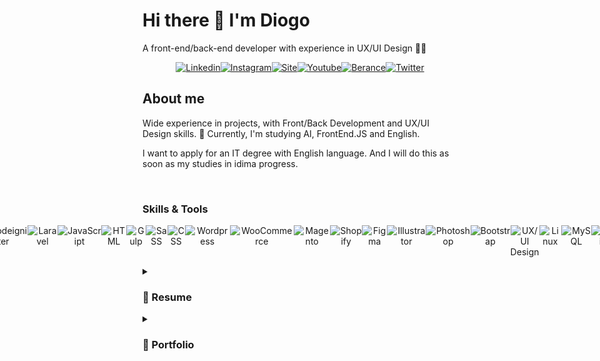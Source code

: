 <h1>Hi there 👋 I'm Diogo</h1>
 <p>A front-end/back-end developer with experience in UX/UI Design 👨‍💻</p>
 
  <p style="display: flex;justify-content: center; text-align: center; width: 100%;">
  <a style="display:inline-block" href="https://www.linkedin.com/in/dgsoares/" target="_blank"><img alt="Linkedin" src="https://github-production-user-asset-6210df.s3.amazonaws.com/25693566/251623217-58d38f53-ad3d-488d-b15e-42247b1dcc7b.png" alt="Linkedin DgSoares" />
  </a>
   <a style="display:inline-block" href="https://www.instagram.com/dgsoaresdev/" target="_blank"><img alt="Instagram" src="https://github-production-user-asset-6210df.s3.amazonaws.com/25693566/251626479-3530ff3d-3306-4c15-9eac-84e0296918e1.png" alt="Instagram DgSoares" />
   </a>
   <a style="display:inline-block" href="https://weweb.com.br/diogo-soares" target="_blank"><img alt="Site" src="https://github-production-user-asset-6210df.s3.amazonaws.com/25693566/251626547-b3d0dbde-5cd4-4397-a7e2-d3e37cfe32c1.png" alt="Site DgSoares" />
   </a>
   <a style="display:inline-block" href="https://www.youtube.com/channel/UCdDwg5HMemMlUMtsqH-bfyA" target="_blank"><img alt="Youtube" src="https://github-production-user-asset-6210df.s3.amazonaws.com/25693566/251626639-65c13a12-60b9-4a92-a56d-b8d2713561df.png" alt="Youtube DgSoares" />
   </a>
   <a style="display:inline-block" href="https://www.behance.net/dgsoares" target="_blank"><img alt="Berance" src="https://github-production-user-asset-6210df.s3.amazonaws.com/25693566/251626928-dc7ec870-3bd5-4c6f-9fe9-0b8aacf0c91b.png" alt="Behance DgSoares" />
   </a>
   <a style="display:inline-block" href="https://twitter.com/DgSoaresDev" target="_blank"><img alt="Twitter" src="https://github-production-user-asset-6210df.s3.amazonaws.com/25693566/251626795-d35d87cc-0872-4eb7-ade3-9f68a50d80a9.png" alt="Twitter DgSoares" />
   </a>
    </p>

<h2>About me</h2>
<p>Wide experience in projects, with Front/Back Development and UX/UI Design skills. 🔭 Currently, I'm studying AI, FrontEnd.JS and English.</p>
<p>I want to apply for an IT degree with English language. And I will do this as soon as my studies in idima progress.</p>
<br>
<h3>Skills & Tools</h3>
 <p style="display: flex;justify-content: center; text-align: center; width: 100%;">
 <img src="https://github-production-user-asset-6210df.s3.amazonaws.com/25693566/251631059-a6ef62f9-dc42-4b3e-8797-d2a2a9f6091a.png" alt="PHP" />
   <img src="https://github.com/dgsoaresdev/dgsoaresdev/assets/25693566/332d96e3-df6b-4e3b-a345-499ef7fb4a79" alt="Codeigniter" />
   <img src="https://github.com/dgsoaresdev/dgsoaresdev/assets/25693566/fe299379-8b84-4b9f-ba95-3b63112e165d" alt="Laravel" />
  <img src="https://github.com/dgsoaresdev/dgsoaresdev/assets/25693566/2286c6a1-526c-43cc-983d-0848902c07cd" alt="JavaScript" />    
  <img src="https://github.com/dgsoaresdev/dgsoaresdev/assets/25693566/55103f66-52ae-4b5a-b29d-d60274d382a8" alt="HTML" /> 
   <img src="https://github.com/dgsoaresdev/dgsoaresdev/assets/25693566/8b859fd0-5296-4b34-beee-dacbb2dc3126" alt="Gulp" /> 
  <img src="https://github.com/dgsoaresdev/dgsoaresdev/assets/25693566/9ea7cbdb-15ba-44cc-a906-873c2b6be81b" alt="SaSS" /> 
   <img src="https://github.com/dgsoaresdev/dgsoaresdev/assets/25693566/91981f61-96d9-4191-b8c6-8b27e913fbd2" alt="CSS" /> 
   <img src="https://github.com/dgsoaresdev/dgsoaresdev/assets/25693566/a210d979-cb98-4b6d-8177-a648751c21f4" alt="Wordpress" />
  <img src="https://github.com/dgsoaresdev/dgsoaresdev/assets/25693566/c69e82d0-ac02-483b-ad31-d6c6114df055" alt="WooCommerce" /> 
  <img src="https://github.com/dgsoaresdev/dgsoaresdev/assets/25693566/18d06ba3-3608-4e5a-959c-ff9a19faee9e" alt="Magento" />
  <img src="https://github.com/dgsoaresdev/dgsoaresdev/assets/25693566/24990f4d-97ac-415b-a4d1-6cbaf961ab0d" alt="Shopify" />
  <img src="https://github.com/dgsoaresdev/dgsoaresdev/assets/25693566/eb6869cb-68be-49cd-8625-0059318819c3" alt="Figma" />
  <img src="https://github.com/dgsoaresdev/dgsoaresdev/assets/25693566/38ab1845-1a1a-425b-94fb-9c2f4a77edc3" alt="Illustrator" /> 
  <img src="https://github.com/dgsoaresdev/dgsoaresdev/assets/25693566/69787f06-b109-45d8-b1ee-a223ed8194d5" alt="Photoshop" />  
  <img src="https://github.com/dgsoaresdev/dgsoaresdev/assets/25693566/178309b5-cf34-4488-bcfe-2d0c913167df" alt="Bootstrap" />
  <img src="https://github.com/dgsoaresdev/dgsoaresdev/assets/25693566/6b06a74d-3def-4b11-8c02-73af59698c85" alt="UX/UI Design" />
  <img src="https://github.com/dgsoaresdev/dgsoaresdev/assets/25693566/a04041f0-ad94-45cd-9174-7d708fcaa880" alt="Linux" />
  <img src="https://github.com/dgsoaresdev/dgsoaresdev/assets/25693566/78e0ad67-d828-4c0d-a8dd-95d1f653fc69" alt="MySQL" />
  <img src="https://github.com/dgsoaresdev/dgsoaresdev/assets/25693566/41a9da41-488c-418b-8257-8087d5231ebe" alt="Zapier" />
  <img src="https://github.com/dgsoaresdev/dgsoaresdev/assets/25693566/4baa1d3a-5ece-42a4-b1df-3f178057b96f" alt="Bling" />
 </p>


<details>
<summary><h3>📃 Resume</h3></summary>
<br>
<h4>Experience</h4>

 <img align="right" src="https://img.shields.io/badge/Linux-563D7C?logo=linux&color=yellow&logoColor=black" />
 <img align="right" src="https://img.shields.io/badge/MySQL-563D7C?logo=mysql&color=13859f&logoColor=white" />
<img align="right" src="https://img.shields.io/badge/API-E34F26?logo=fastapi&color=blue&logoColor=white" />
  <img align="right" src="https://img.shields.io/static/v1?label=PHP&message=Codeigniter&color=purple&style=flat&logo=php&logoColor=white" />
   <img align="right" src="https://img.shields.io/static/v1?label=JavaScript&message=jQuery/Ajax&color=e6a408&style=flat&logo=javascript&logoColor=FFFFFF" />
<img align="right" src="https://img.shields.io/badge/html5-E34F26?logo=html5&logoColor=white" />
<img align="right" src="https://img.shields.io/badge/css3-1572B6?logo=css3&logoColor=white" />
<img align="right" src="https://img.shields.io/badge/bootstrap-563D7C?logo=bootstrap&logoColor=white" />

- 👨‍💻 **PHP Software Developer**\
📆 2021 - moment\
📍 **Haws Digital Software Software** - Fortaleza/CE, BR

<br>

<img align="right" src="https://img.shields.io/badge/API-E34F26?logo=fastapi&color=blue&logoColor=white" />
<img align="right" src="https://img.shields.io/static/v1?label=JavaScript&message=jQuery/Ajax&color=e6a408&style=flat&logo=javascript&logoColor=FFFFFF" />
<img align="right" src="https://img.shields.io/badge/html5-E34F26?logo=html5&logoColor=white" />
<img align="right" src="https://img.shields.io/badge/Gulp-1572B6?logo=gulp&color=red&logoColor=white" />
<img align="right" src="https://img.shields.io/badge/SaSS-1572B6?logo=sass&color=purple&logoColor=white" />
<img align="right" src="https://img.shields.io/badge/Wordpress | WooCommerce-1572B6?logo=wordpress&logoColor=white" />
<img align="right" src="https://img.shields.io/badge/Figma-1572B6?logo=figma&color=red&logoColor=white" />

- 👨‍💻 **Full Stack & UX/UI**\
📆 2015 - moment\
📍 **I9ME Webdesign** - Fortaleza/CE, BR

<br>

<img align="right" src="https://img.shields.io/badge/Adobe-1572B6?logo=adobe&color=red&logoColor=white" />
<img align="right" src="https://img.shields.io/badge/API-E34F26?logo=fastapi&color=blue&logoColor=white" />
<img align="right" src="https://img.shields.io/static/v1?label=JavaScript&message=jQuery/Ajax&color=e6a408&style=flat&logo=javascript&logoColor=FFFFFF" />
<img align="right" src="https://img.shields.io/badge/html5-E34F26?logo=html5&logoColor=white" />
<img align="right" src="https://img.shields.io/badge/css3-1572B6?logo=css3&logoColor=white" />
<img align="right" src="https://img.shields.io/badge/Magento-1572B6?logo=magento&color=red&logoColor=white" />
<img align="right" src="https://img.shields.io/badge/Wordpress | WooCommerce-1572B6?logo=wordpress&logoColor=white" />

- 👨‍💻 **PMP | Full Stack Developer | UX/UI**\
📆 2013 - 2015\
📍 **MMMODA** - Fortaleza/CE, BR

<br>

<img align="right" src="https://img.shields.io/badge/Adobe-1572B6?logo=adobe&color=red&logoColor=white" />
<img align="right" src="https://img.shields.io/badge/Webservice-E34F26?logo=fastapi&color=blue&logoColor=white" />
<img align="right" src="https://img.shields.io/static/v1?label=JavaScript&message=jQuery/Ajax&color=e6a408&style=flat&logo=javascript&logoColor=FFFFFF" />
<img align="right" src="https://img.shields.io/badge/html5-E34F26?logo=html5&logoColor=white" />
<img align="right" src="https://img.shields.io/badge/css3-1572B6?logo=css3&logoColor=white" />
<img align="right" src="https://img.shields.io/badge/Magento-1572B6?logo=magento&color=red&logoColor=white" />

- 👨‍💻 **PMP | Front-end Developer | UI Designer**\
📆 2010 - 2013\
📍 **ZoeWeb** - Goiânia/GO, BR

<br>
 
 <img align="right" src="https://img.shields.io/badge/Adobe-1572B6?logo=adobe&color=red&logoColor=white" />
<img align="right" src="https://img.shields.io/badge/MySQL-563D7C?logo=mysql&color=13859f&logoColor=white" />
<img align="right" src="https://img.shields.io/badge/PHP-1572B6?logo=php&logoColor=white" />
<img align="right" src="https://img.shields.io/static/v1?label=JavaScript&message=jQuery/Ajax&color=e6a408&style=flat&logo=javascript&logoColor=FFFFFF" />
<img align="right" src="https://img.shields.io/badge/html-E34F26?logo=html5&logoColor=white" />
<img align="right" src="https://img.shields.io/badge/css-1572B6?logo=css3&logoColor=white" />

- 👨‍💻 **Front-end Developer | UI Designer**\
📆 2007 - 2010\
📍 **Neo Criação** - Açailândia/MA, BR

<br>



 <h4>Education</h4>

- 👨‍💻 **Machine Learning** - Degree\
📆 2023 - moment\
📍 **UDACITY** Online
<br>

- 👨‍💻 **Cyber Security** - Technical Course\
📆 2023 - moment\
📍 Online
<br>

- 👨‍💻 **English Course** - Degree\
📆 2023 - moment\
📍 **ABA English, +** - Online
<br>

- 👨‍💻 **Codeigniter PHP Framework** - Technical Course\
📆 2018\
📍 Online
<br>

- 👨‍💻 **PHPOO** - Technical Course\
📆 2013\
📍 Online
<br>

- 👨‍💻 **UX/UI Design** - Technical Course\
📆 2013\
📍 Online
<br>

- 👨‍💻 **Advertising Degree** - Bachelor\
📆 2010 - 2013\
📍 **PUC - GO** BR
<br>
</details>

<details>
<summary><h3>💼 Portfolio</h3></summary>
<br>
 <img align="right" src="https://img.shields.io/badge/MySQL-E34F26?logo=mysql&color=13859f&logoColor=white" />
<img align="right" src="https://img.shields.io/badge/API-E34F26?logo=fastapi&color=blue&logoColor=white" />
<img align="right" src="https://img.shields.io/static/v1?label=JavaScript&message=jQuery/Ajax&color=e6a408&style=flat&logo=javascript&logoColor=FFFFFF" />
<img align="right" src="https://img.shields.io/badge/html5-E34F26?logo=html5&logoColor=white" />
<img align="right" src="https://img.shields.io/badge/CSS3-1572B6?logo=css3&color=blue&logoColor=white" />
<img align="right" src="https://img.shields.io/badge/Bootstrap-1572B6?logo=bootstrap&color=purple&logoColor=white" />
<img align="right" src="https://img.shields.io/badge/Codeigniter-1572B6?logo=codeigniter&logoColor=white" />
<img align="right" src="https://img.shields.io/badge/Figma-1572B6?logo=figma&color=red&logoColor=white" />

- 💡 **Software PHP**\
🚀 **Edu Plataforma - E-learning Platform**\
📆 2022 - moment\
✏️ Designer: UX/UI Design, with prototyping in low, medium and high fidelity\
💻 Developer: Front-end & Back-end Development

<br>
<img align="right" src="https://img.shields.io/badge/API-E34F26?logo=fastapi&color=blue&logoColor=white" />
<img align="right" src="https://img.shields.io/static/v1?label=JavaScript&message=jQuery/Ajax&color=e6a408&style=flat&logo=javascript&logoColor=FFFFFF" />
<img align="right" src="https://img.shields.io/badge/html5-E34F26?logo=html5&logoColor=white" />
<img align="right" src="https://img.shields.io/badge/Gulp-1572B6?logo=gulp&color=red&logoColor=white" />
<img align="right" src="https://img.shields.io/badge/SaSS-1572B6?logo=sass&color=purple&logoColor=white" />
<img align="right" src="https://img.shields.io/badge/Wordpress | WooCommerce-1572B6?logo=wordpress&logoColor=white" />
<img align="right" src="https://img.shields.io/badge/Figma-1572B6?logo=figma&color=red&logoColor=white" />

- 💡 **Wordpress New Features**\
🚀 **Emilio Ribas**\
📆 2022 - moment\
✏️ Designer: Protipações em baixa, média e alta fidalidade\
💻 Developer: Front-end & Back-end development

<br>
<img align="right" src="https://img.shields.io/badge/API-E34F26?logo=fastapi&color=blue&logoColor=white" />
<img align="right" src="https://img.shields.io/static/v1?label=JavaScript&message=jQuery/Ajax&color=e6a408&style=flat&logo=javascript&logoColor=FFFFFF" />
<img align="right" src="https://img.shields.io/badge/html5-E34F26?logo=html5&logoColor=white" />
<img align="right" src="https://img.shields.io/badge/Gulp-1572B6?logo=gulp&color=red&logoColor=white" />
<img align="right" src="https://img.shields.io/badge/SaSS-1572B6?logo=sass&color=purple&logoColor=white" />
<img align="right" src="https://img.shields.io/badge/Wordpress | WooCommerce-1572B6?logo=wordpress&logoColor=white" />
<img align="right" src="https://img.shields.io/badge/Figma-1572B6?logo=figma&color=red&logoColor=white" />

- 💡 **Website Institucional**\
🚀 **Paralelas**\
📆 2023\
✏️ Manager: Protipações em baixa, média e alta fidalidade | Style Guide\
💻 Developer: Front-end & Back-end development
 <br>
 
<img align="right" src="https://img.shields.io/badge/API-E34F26?logo=fastapi&color=blue&logoColor=white" />
<img align="right" src="https://img.shields.io/static/v1?label=JavaScript&message=jQuery/Ajax&color=e6a408&style=flat&logo=javascript&logoColor=FFFFFF" />
<img align="right" src="https://img.shields.io/badge/html5-E34F26?logo=html5&logoColor=white" />
<img align="right" src="https://img.shields.io/badge/Gulp-1572B6?logo=gulp&color=red&logoColor=white" />
<img align="right" src="https://img.shields.io/badge/SaSS-1572B6?logo=sass&color=purple&logoColor=white" />
<img align="right" src="https://img.shields.io/badge/Wordpress | WooCommerce-1572B6?logo=wordpress&logoColor=white" />
<img align="right" src="https://img.shields.io/badge/Figma-1572B6?logo=figma&color=red&logoColor=white" />

- 💡 **Website Institucional**\
🚀 **CIALNE Alimentos**\
📆 2023\
✏️ UX/UI Manager: Protipações em baixa, média e alta fidalidade | Style Guide\
💻 Developer: Front-end & Back-end development
 <br>
 
<img align="right" src="https://img.shields.io/badge/API-E34F26?logo=fastapi&color=blue&logoColor=white" />
<img align="right" src="https://img.shields.io/static/v1?label=JavaScript&message=jQuery/Ajax&color=e6a408&style=flat&logo=javascript&logoColor=FFFFFF" />
<img align="right" src="https://img.shields.io/badge/html5-E34F26?logo=html5&logoColor=white" />
<img align="right" src="https://img.shields.io/badge/Gulp-1572B6?logo=gulp&color=red&logoColor=white" />
<img align="right" src="https://img.shields.io/badge/SaSS-1572B6?logo=sass&color=purple&logoColor=white" />
<img align="right" src="https://img.shields.io/badge/Wordpress | WooCommerce-1572B6?logo=wordpress&logoColor=white" />
<img align="right" src="https://img.shields.io/badge/Figma-1572B6?logo=figma&color=red&logoColor=white" />

- 💡 **Website Institucional**\
🚀 **Masterquip**\
📆 2023\
✏️ UX/UI Designer: Protipações em baixa, média e alta fidalidade | Style Guide\
💻 Developer: Front-end & Back-end development
 <br>
 
<img align="right" src="https://img.shields.io/badge/API-E34F26?logo=fastapi&color=blue&logoColor=white" />
<img align="right" src="https://img.shields.io/static/v1?label=JavaScript&message=jQuery/Ajax&color=e6a408&style=flat&logo=javascript&logoColor=FFFFFF" />
<img align="right" src="https://img.shields.io/badge/html5-E34F26?logo=html5&logoColor=white" />
<img align="right" src="https://img.shields.io/badge/Gulp-1572B6?logo=gulp&color=red&logoColor=white" />
<img align="right" src="https://img.shields.io/badge/SaSS-1572B6?logo=sass&color=purple&logoColor=white" />
<img align="right" src="https://img.shields.io/badge/Wordpress | WooCommerce-1572B6?logo=wordpress&logoColor=white" />
<img align="right" src="https://img.shields.io/badge/Figma-1572B6?logo=figma&color=red&logoColor=white" />

- 💡 **UX/UI Design for Mobile App**\
🚀 **Capta Comercial**\
📆 2021\
✏️ UX/UI Designer: Protipações em baixa, média e alta fidalidade | Style Guide\
💻 Developer: Front-end & Back-end development
<br>
<img align="right" src="https://img.shields.io/badge/API-E34F26?logo=fastapi&color=blue&logoColor=white" />
<img align="right" src="https://img.shields.io/static/v1?label=JavaScript&message=jQuery/Ajax&color=e6a408&style=flat&logo=javascript&logoColor=FFFFFF" />
<img align="right" src="https://img.shields.io/badge/html5-E34F26?logo=html5&logoColor=white" />
<img align="right" src="https://img.shields.io/badge/Gulp-1572B6?logo=gulp&color=red&logoColor=white" />
<img align="right" src="https://img.shields.io/badge/SaSS-1572B6?logo=sass&color=purple&logoColor=white" />
<img align="right" src="https://img.shields.io/badge/Wordpress | WooCommerce-1572B6?logo=wordpress&logoColor=white" />
<img align="right" src="https://img.shields.io/badge/Figma-1572B6?logo=figma&color=red&logoColor=white" />

- 💡 **Website Institucional**\
🚀 **Capta Comercial**\
📆 2023\
✏️ UX/UI Designer: Protipações em baixa, média e alta fidalidade | Style Guide\
💻 Developer: Front-end & Back-end development
<br>

<img align="right" src="https://img.shields.io/badge/API-E34F26?logo=fastapi&color=blue&logoColor=white" />
<img align="right" src="https://img.shields.io/static/v1?label=JavaScript&message=jQuery/Ajax&color=e6a408&style=flat&logo=javascript&logoColor=FFFFFF" />
<img align="right" src="https://img.shields.io/badge/html5-E34F26?logo=html5&logoColor=white" />
<img align="right" src="https://img.shields.io/badge/Gulp-1572B6?logo=gulp&color=red&logoColor=white" />
<img align="right" src="https://img.shields.io/badge/SaSS-1572B6?logo=sass&color=purple&logoColor=white" />
<img align="right" src="https://img.shields.io/badge/Wordpress | WooCommerce-1572B6?logo=wordpress&logoColor=white" />
<img align="right" src="https://img.shields.io/badge/Figma-1572B6?logo=figma&color=red&logoColor=white" />

- 💡 **Website Institucional + E-commerce**\
🚀 **Artefapi**\
📆 2023\
✏️ UX/UI Designer: Protipações em baixa, média e alta fidalidade | Style Guide\
💻 Developer: Front-end & Back-end development
<br>

<img align="right" src="https://img.shields.io/badge/API-E34F26?logo=fastapi&color=blue&logoColor=white" />
<img align="right" src="https://img.shields.io/static/v1?label=JavaScript&message=jQuery/Ajax&color=e6a408&style=flat&logo=javascript&logoColor=FFFFFF" />
<img align="right" src="https://img.shields.io/badge/html5-E34F26?logo=html5&logoColor=white" />
<img align="right" src="https://img.shields.io/badge/Gulp-1572B6?logo=gulp&color=red&logoColor=white" />
<img align="right" src="https://img.shields.io/badge/SaSS-1572B6?logo=sass&color=purple&logoColor=white" />
<img align="right" src="https://img.shields.io/badge/Wordpress | WooCommerce-1572B6?logo=wordpress&logoColor=white" />
<img align="right" src="https://img.shields.io/badge/Figma-1572B6?logo=figma&color=red&logoColor=white" />

- 👨‍💻 **Shopify theme Integrado ao ERP**\
  📆 2023\
📍 **Bikinny Society**\
📍 Manager: Protipações em baixa, média e alta fidalidade | Style Guide\
📍 Manager/Developer: Front-end & Back-end development
<br>

<img align="right" src="https://img.shields.io/badge/API-E34F26?logo=fastapi&color=blue&logoColor=white" />
<img align="right" src="https://img.shields.io/static/v1?label=JavaScript&message=jQuery/Ajax&color=e6a408&style=flat&logo=javascript&logoColor=FFFFFF" />
<img align="right" src="https://img.shields.io/badge/html5-E34F26?logo=html5&logoColor=white" />
<img align="right" src="https://img.shields.io/badge/Gulp-1572B6?logo=gulp&color=red&logoColor=white" />
<img align="right" src="https://img.shields.io/badge/SaSS-1572B6?logo=sass&color=purple&logoColor=white" />
<img align="right" src="https://img.shields.io/badge/Wordpress | WooCommerce-1572B6?logo=wordpress&logoColor=white" />
<img align="right" src="https://img.shields.io/badge/Figma-1572B6?logo=figma&color=red&logoColor=white" />

- 👨‍💻 **E-commerce Integrado ao ERP**\
  📆 2023\
📍 **Giovanni Bruno**\
📍 Manager: Protipações em baixa, média e alta fidalidade | Style Guide\
📍 Manager/Developer: Front-end & Back-end development
<br>

<img align="right" src="https://img.shields.io/badge/API-E34F26?logo=fastapi&color=blue&logoColor=white" />
<img align="right" src="https://img.shields.io/static/v1?label=JavaScript&message=jQuery/Ajax&color=e6a408&style=flat&logo=javascript&logoColor=FFFFFF" />
<img align="right" src="https://img.shields.io/badge/html5-E34F26?logo=html5&logoColor=white" />
<img align="right" src="https://img.shields.io/badge/Gulp-1572B6?logo=gulp&color=red&logoColor=white" />
<img align="right" src="https://img.shields.io/badge/SaSS-1572B6?logo=sass&color=purple&logoColor=white" />
<img align="right" src="https://img.shields.io/badge/Wordpress | WooCommerce-1572B6?logo=wordpress&logoColor=white" />
<img align="right" src="https://img.shields.io/badge/Figma-1572B6?logo=figma&color=red&logoColor=white" />

- 👨‍💻 **Website Institucional + E-commrce**\
  📆 2023\
📍 **Eletronica Apolo**\
📍 Manager: Protipações em baixa, média e alta fidalidade | Style Guide\
📍 Manager/Developer: Front-end & Back-end development
<br>

<img align="right" src="https://img.shields.io/badge/API-E34F26?logo=fastapi&color=blue&logoColor=white" />
<img align="right" src="https://img.shields.io/static/v1?label=JavaScript&message=jQuery/Ajax&color=e6a408&style=flat&logo=javascript&logoColor=FFFFFF" />
<img align="right" src="https://img.shields.io/badge/html5-E34F26?logo=html5&logoColor=white" />
<img align="right" src="https://img.shields.io/badge/Gulp-1572B6?logo=gulp&color=red&logoColor=white" />
<img align="right" src="https://img.shields.io/badge/SaSS-1572B6?logo=sass&color=purple&logoColor=white" />
<img align="right" src="https://img.shields.io/badge/Wordpress | WooCommerce-1572B6?logo=wordpress&logoColor=white" />
<img align="right" src="https://img.shields.io/badge/Figma-1572B6?logo=figma&color=red&logoColor=white" />

- 👨‍💻 **Website Institucional**\
  📆 2017\
📍 **Globo Consorcio**\
📍 UX/UI Designer: Protipações em baixa, média e alta fidalidade\
📍 Developer: Front-end & Back-end development
<br>

<img align="right" src="https://img.shields.io/badge/API-E34F26?logo=fastapi&color=blue&logoColor=white" />
<img align="right" src="https://img.shields.io/static/v1?label=JavaScript&message=jQuery/Ajax&color=e6a408&style=flat&logo=javascript&logoColor=FFFFFF" />
<img align="right" src="https://img.shields.io/badge/html5-E34F26?logo=html5&logoColor=white" />
<img align="right" src="https://img.shields.io/badge/Gulp-1572B6?logo=gulp&color=red&logoColor=white" />
<img align="right" src="https://img.shields.io/badge/SaSS-1572B6?logo=sass&color=purple&logoColor=white" />
<img align="right" src="https://img.shields.io/badge/Wordpress | WooCommerce-1572B6?logo=wordpress&logoColor=white" />
<img align="right" src="https://img.shields.io/badge/Figma-1572B6?logo=figma&color=red&logoColor=white" />

- 👨‍💻 **Website Institucional**\
  📆 2016\
📍 **Zoeweb**\
📍 Developer: Front-end & Back-end development
<br>


 
</details>

<!--
**dgsoaresdev/dgsoaresdev** is a ✨ _special_ ✨ repository because its `README.md` (this file) appears on your GitHub profile.

Here are some ideas to get you started:

- 🔭 I’m currently working on ...
- 🌱 I’m currently learning ...
- 👯 I’m looking to collaborate on ...
- 🤔 I’m looking for help with ...
- 💬 Ask me about ...
- 📫 How to reach me: ...
- 😄 Pronouns: ...
- ⚡ Fun fact: ...
-->
